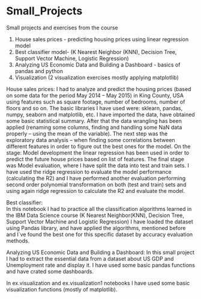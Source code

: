 # Small_Projects
Small projects and exercises from the course  
1. House sales prices - predicting housing prices using linear regression model 
2. Best classifier model- (K Nearest Neighbor (KNN), Decision Tree, Support Vector Machine, Logistic Regression)
3. Analyzing US Economic Data and Building a Dashboard - basics of pandas and python 
4. Visualization (2 visualization exercises mostly applying matplotlib)

House sales prices:
I had to analyze and predict the housing prices (based on some data for the period May 2014 – May 2015) in King County, USA using features such as square footage, number of bedrooms, number of floors and so on. The basic libraries I have used were:  sklearn, pandas, numpy, seaborn and matplotlib, etc. I have imported the data, have obtained some basic statistical summary. After that the data wrangling has been applied (renaming some columns, finding and handling some NaN data properly – using the mean of the variable). The next step was the exploratory data analysis – when finding some correlations between different features in order to figure out the best ones for the model. On the stage: Model development the linear regression has been used in order to predict the future house prices based on list of features. The final stage was Model evaluation, where I have split the data into test and train sets. I have used the ridge regression to evaluate the model performance (calculating the R2) and I have performed another evaluation performing second order polynomial transformation on both (test and train) sets and using again ridge regression to calculate the R2 and evaluate the model. 

Best classifier:	
In this notebook I had to practice all the classification algorithms learned in the IBM Data Science course (K Nearest Neighbor(KNN), Decision Tree, Support Vector Machine and Logistic Regression) I have loaded the dataset using Pandas library, and have applied the algorithms, mentioned before and I`ve found the best one for this specific dataset by accuracy evaluation methods.

Analyzing US Economic Data and Building a Dashboard:
In this small project I had to extract the essential data from a dataset about US GDP and Unemployment rate and display it. I have used some basic pandas functions and have crated some dashboards. 

In ex.visualization and  ex.visualization1 notebooks I have used some basic visualization functions (mostly of matplotlib). 

